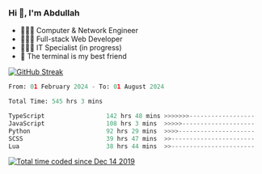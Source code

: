 <h3>Hi 👋, I'm Abdullah</h3>

- 👷🏼‍♂️ Computer & Network Engineer
- 👨🏻‍💻 Full-stack Web Developer
- 👨🏻‍💻 IT Specialist (in progress)
- 🖤 The terminal is my best friend

[![GitHub Streak](https://streak-stats.demolab.com?user=al3bad&theme=transparent&date_format=j%20M%5B%20Y%5D)](https://git.io/streak-stats)

<!--START_SECTION:waka-->

```python
From: 01 February 2024 - To: 01 August 2024

Total Time: 545 hrs 3 mins

TypeScript                 142 hrs 48 mins >>>>>>>------------------   26.02 %
JavaScript                 108 hrs 3 mins  >>>>>--------------------   19.69 %
Python                     92 hrs 29 mins  >>>>---------------------   16.85 %
SCSS                       39 hrs 47 mins  >>-----------------------   07.25 %
Lua                        38 hrs 44 mins  >>-----------------------   07.06 %
```

<!--END_SECTION:waka-->

<p>
  <a href="https://wakatime.com/@ce2a2aac-0d6b-4d65-b864-8a4bcaf12967"><img src="https://wakatime.com/badge/user/ce2a2aac-0d6b-4d65-b864-8a4bcaf12967.svg" alt="Total time coded since Dec 14 2019" /></a>
</p>
